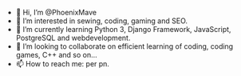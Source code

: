 - 👋 Hi, I’m @PhoenixMave
- 👀 I’m interested in sewing, coding, gaming and SEO.
- 🌱 I’m currently learning Python 3, Django Framework, JavaScript, PostgreSQL and webdevelopment.
- 💞️ I’m looking to collaborate on efficient learning of coding, coding games, C++ and so on...
- 📫 How to reach me: per pn.

<!---
PhoenixMave/PhoenixMave is a ✨ special ✨ repository because its `README.md` (this file) appears on your GitHub profile.
You can click the Preview link to take a look at your changes.
--->

